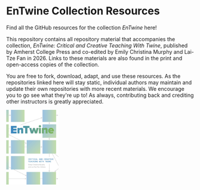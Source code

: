 # EnTwine Collection Resources
Find all the GitHub resources for the collection _EnTwine_ here!

This repository contains all repository material that accompanies the collection, _EnTwine: Critical and Creative Teaching With Twine_, published by Amherst College Press and co-edited by Emily Christina Murphy and Lai-Tze Fan in 2026. Links to these materials are also found in the print and open-access copies of the collection. 

You are free to fork, download, adapt, and use these resources. As the repositories linked here will stay static, individual authors may maintain and update their own repositories with more recent materials. We encourage you to go see what they're up to! As always, contributing back and crediting other instructors is greatly appreciated. 

<img src="./Murphy_Fan_cover_final.jpg" alt="Cover image of EnTwine collection features blue and green squares on a white background. Grey arrows point from one square to another." height="200">


